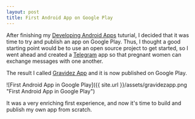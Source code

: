 ```yaml
---
layout: post
title: First Android App on Google Play
---
```


After finishing my [Developing Android Apps](https://www.udacity.com/course/ud853) tuturial, I decided that it was time to try and publish an app on Google Play. Thus, I thought a good starting point would be to use an open source project to get started, so I went ahead and created a [Telegram](https://telegram.org/) app so that pregnant women can exchange messages with one another.

The result I called [Gravidez App](https://play.google.com/store/apps/details?id=com.gravidez.messenger) and it is now published on Google Play.

![First Android App in Google Play]({{ site.url }}/assets/gravidezapp.png "First Android App in Google Play")

It was a very enriching first experience, and now it's time to build and publish my own app from scratch.